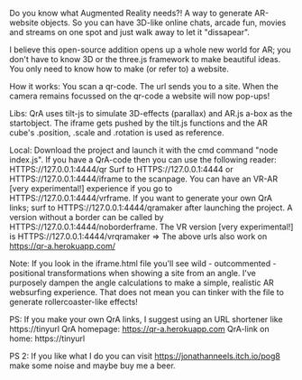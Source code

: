 Do you know what Augmented Reality needs?! 
A way to generate AR-website objects. So you can have 3D-like online chats, arcade fun, movies and streams on one spot and just walk away to let it "dissapear". 

I believe this open-source addition opens up a whole new world for AR; you don't have to know 3D or the three.js framework to make beautiful ideas. You only need to know how to make (or refer to) a website.

How it works: 
You scan a qr-code. The url sends you to a site. When the camera remains focussed on the qr-code a website will now pop-ups! 

Libs:
QrA uses tilt-js to simulate 3D-effects (parallax) and AR.js a-box as the startobject. 
The iframe gets pushed by the tilt.js functions and the AR cube's .position, .scale and .rotation is used as reference.

Local:
Download the project and launch it with the cmd command "node index.js".
If you have a QrA-code then you can use the following reader: HTTPS://127.0.0.1:4444/qr
Surf to  HTTPS://127.0.0.1:4444 or HTTPS://127.0.0.1:4444/iframe to the scanpage. 
You can have an VR-AR [very experimental!] experience if you go to  HTTPS://127.0.0.1:4444/vrframe.
If you want to generate your own QrA links; surf to  HTTPS://127.0.0.1:4444/qramaker after launching the project. 
A version without a border can be called by HTTPS://127.0.0.1:4444/noborderframe.
The VR version [very experimental!] is  HTTPS://127.0.0.1:4444/vrqramaker
=> The above urls also work on https://qr-a.herokuapp.com/ 


Note:
If you look in the iframe.html file you'll see wild - outcommented - positional transformations when showing a site from an angle. I've purposely dampen the angle calculations to make a simple, realistic AR websurfing experience. 
That does not mean you can tinker with the file to generate rollercoaster-like effects! 



PS: 
If you make your own QrA links, I suggest using an URL shortener like https://tinyurl
QrA homepage: https://qr-a.herokuapp.com  QrA-link on home: https://tinyurl

PS 2:
If you like what I do you can visit https://jonathanneels.itch.io/pog8 make some noise and maybe buy me a beer.
